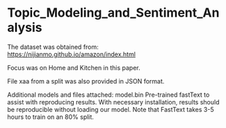 # Topic_Modeling_and_Sentiment_Analysis

The dataset was obtained from: 
https://nijianmo.github.io/amazon/index.html

Focus was on Home and Kitchen in this paper. 

File xaa from a split was also provided in JSON format. 

Additional models and files attached: 
model.bin
Pre-trained fastText to assist with reproducing results. With necessary installation, results should be reproducible without loading our model. Note that FastText takes 3-5 hours to train on an 80% split. 


